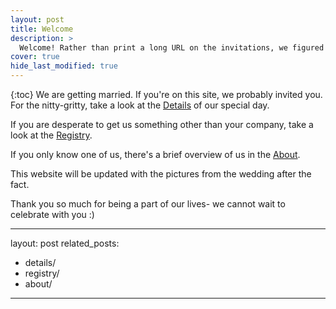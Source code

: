 ```yaml
---
layout: post
title: Welcome 
description: >
  Welcome! Rather than print a long URL on the invitations, we figured we'd put all the need-to-know information here.
cover: true
hide_last_modified: true
---
```

{:toc}
We are getting married. If you're on this site, we probably invited you. For the nitty-gritty, take a look at the [Details](/details) of our special day.

If you are desperate to get us something other than your company, take a look at the [Registry](/registry).

If you only know one of us, there's a brief overview of us in the [About](/about).

This website will be updated with the pictures from the wedding after the fact.

Thank you so much for being a part of our lives- we cannot wait to celebrate with you :)

---
layout: post
related_posts:
  - details/
  - registry/
  - about/
---